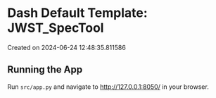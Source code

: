 # Dash Default Template: JWST_SpecTool

Created on 2024-06-24 12:48:35.811586

## Running the App

Run `src/app.py` and navigate to http://127.0.0.1:8050/ in your browser.